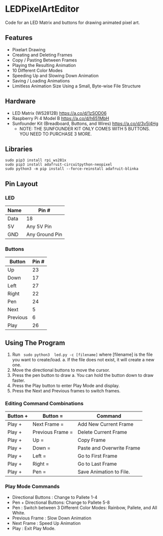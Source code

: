 # LEDPixelArtEditor
Code for an LED Matrix and buttons for drawing animated pixel art.

## Features
- Pixelart Drawing
- Creating and Deleting Frames
- Copy / Pasting Between Frames
- Playing the Resulting Animation
- 10 Different Color Modes
- Speeding Up and Slowing Down Animation
- Saving / Loading Animations
- Limitless Animation Size Using a Small, Byte-wise File Structure

## Hardware
- LED Matrix (WS2812B) https://a.co/d/1zSOD06
- Raspberry Pi 4 Model B https://a.co/d/h651MbH
- Sunfounder Kit (Breadboard, Buttons, and Wires) https://a.co/d/3v5l4Hg
   - NOTE: THE SUNFOUNDER KIT ONLY COMES WITH 5 BUTTONS. YOU NEED TO PURCHASE 3 MORE. 

## Libraries
```
sudo pip3 install rpi_ws281x
sudo pip3 install adafruit-circuitpython-neopixel
sudo python3 -m pip install --force-reinstall adafruit-blinka
```

## Pin Layout

### LED

Name | Pin #
---|---
Data | 18
5V | Any 5V Pin
GND | Any Ground Pin

### Buttons

Button | Pin #
---|---
Up | 23
Down | 17
Left | 27
Right | 22
Pen | 24
Next | 5
Previous | 6
Play | 26

## Using The Program
1. Run ``` sudo python3  led.py -c [filename]``` where [filename] is the file you want to create/load.
    a. If the file does not exist, it will create a new one. 
2. Move the directional buttons to move the cursor.
3. Press the pen button to draw
    a. You can hold the button down to draw faster.
4. Press the Play button to enter Play Mode and display.
5. Press the Next and Previous frames to switch frames.

### Editing Command Combinations
Button + | Button = | Command
---|---|---
Play + | Next Frame = | Add New Current Frame
Play + | Previous Frame = | Delete Current Frame
Play + | Up = | Copy Frame
Play + | Down = | Paste and Overwrite Frame
Play + | Left = | Go to First Frame
Play + | Right = | Go to Last Frame
Play + | Pen = | Save Animation to File.

### Play Mode Commands
- Directional Buttons : Change to Pallete 1-4
- Pen + Directional Buttons: Change to Pallete 5-8
- Pen : Switch between 3 Different Color Modes: Rainbow, Pallete, and All White.
- Previous Frame : Slow Down Animation
- Next Frame : Speed Up Animation
- Play : Exit Play Mode.

